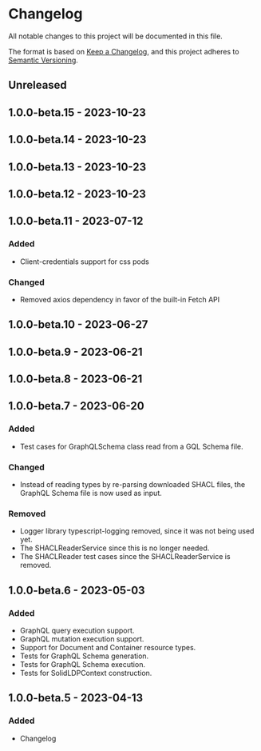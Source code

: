 # Changelog
All notable changes to this project will be documented in this file.

The format is based on [Keep a Changelog](https://keepachangelog.com/en/1.0.0/),
and this project adheres to [Semantic Versioning](https://semver.org/spec/v2.0.0.html).

## Unreleased

## 1.0.0-beta.15 - 2023-10-23

## 1.0.0-beta.14 - 2023-10-23

## 1.0.0-beta.13 - 2023-10-23

## 1.0.0-beta.12 - 2023-10-23

## 1.0.0-beta.11 - 2023-07-12
### Added
- Client-credentials support for css pods

### Changed
- Removed axios dependency in favor of the built-in Fetch API

## 1.0.0-beta.10 - 2023-06-27

## 1.0.0-beta.9 - 2023-06-21

## 1.0.0-beta.8 - 2023-06-21

## 1.0.0-beta.7 - 2023-06-20
### Added
- Test cases for GraphQLSchema class read from a GQL Schema file.

### Changed
- Instead of reading types by re-parsing downloaded SHACL files, the GraphQL Schema file is now used as input.

### Removed
- Logger library typescript-logging removed, since it was not being used yet.
- The SHACLReaderService since this is no longer needed.
- The SHACLReader test cases since the SHACLReaderService is removed.

## 1.0.0-beta.6 - 2023-05-03
### Added
- GraphQL query execution support.
- GraphQL mutation execution support.
- Support for Document and Container resource types.
- Tests for GraphQL Schema generation.
- Tests for GraphQL Schema execution.
- Tests for SolidLDPContext construction.

## 1.0.0-beta.5 - 2023-04-13
### Added
- Changelog
